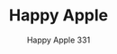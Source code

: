 ---
designer: Alberto Basaglia Natalia Rota Nodari
description: "Happy%20Apple%20is%20a%20multipurpose%20and%20versatile%20collection%20of%20lamps.%20Floor%20lamp%20with%20lighting%20body%20%D8%20800mm%20made-up%20of%20rotational%20moulded%20polyethylene.%20To%20facilitate%20the%20handling%20it%20is%20provided%20with%20a%20handle%20at%20the%20base.%20The%20cap%20and%20handle%20in%20white%20colour%20are%20combined%20with%20transparent%20cable."
image_primary: img/Happy-Apple_331_01_zoom.jpg
image_secondary: img/Happy-Apple_331_02_zoom.jpg
manufacturer: Pedrali
href: https://www.pedrali.it/en/products/catalog/Lamp-HAPPY-APPLE-331/
subtitle: Happy Apple 331
title: Happy Apple
image_thumb: img/Happy-Apple_331_cover.jpg
tags: 
  - pedrali
  - lamps
category: lamps
slug: /manufacturers/pedrali/lamps/alberto-basaglia-natalia-rota-nodari-happy-apple
---